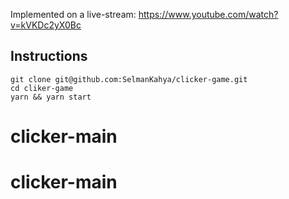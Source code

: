 Implemented on a live-stream:
https://www.youtube.com/watch?v=kVKDc2yX0Bc

## Instructions

```
git clone git@github.com:SelmanKahya/clicker-game.git
cd cliker-game
yarn && yarn start
```
# clicker-main
# clicker-main
